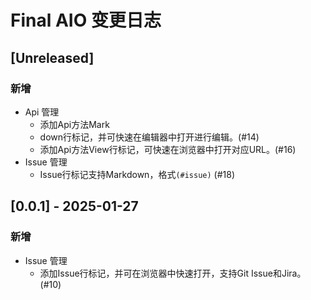 <!-- Keep a Changelog guide -> https://keepachangelog.com -->

# Final AIO 变更日志

## [Unreleased]

### 新增

- Api 管理
  - 添加Api方法Mark
  - down行标记，并可快速在编辑器中打开进行编辑。(#14)
  - 添加Api方法View行标记，可快速在浏览器中打开对应URL。(#16)
- Issue 管理
  - Issue行标记支持Markdown，格式`(#issue)` (#18)

## [0.0.1] - 2025-01-27

### 新增

- Issue 管理
  - 添加Issue行标记，并可在浏览器中快速打开，支持Git Issue和Jira。(#10)
